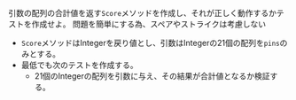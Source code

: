 引数の配列の合計値を返す`Score`メソッドを作成し、それが正しく動作するかテストを作成せよ。
問題を簡単にする為、スペアやストライクは考慮しない

- `Score`メソッドはIntegerを戻り値とし、引数はIntegerの21個の配列を`pins`のみとする。
- 最低でも次のテストを作成する。
    - 21個のIntegerの配列を引数に与え、その結果が合計値となるか検証する。
